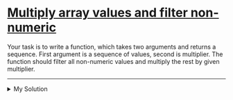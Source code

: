 # [Multiply array values and filter non-numeric](https://www.codewars.com/kata/55ed875819ae85ca8b00005c)

Your task is to write a function, which takes two arguments and returns a sequence. First argument is a sequence of
values, second is multiplier. The function should filter all non-numeric values and multiply the rest by given
multiplier.

---

<details><summary>My Solution</summary>

```js
function multiplyAndFilter(array, multiplier) {
  return array.filter(v => typeof v === 'number').map(v => v * multiplier)
}
```

</details>
